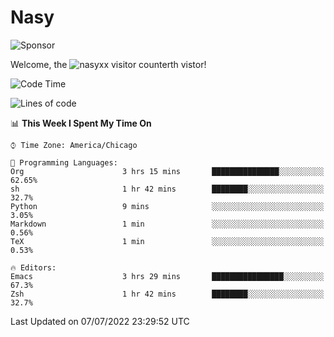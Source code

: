 # Nasy

<!--
<p align="center">
<img height="200" src="https://github-readme-stats.vercel.app/api?username=nasyxx&count_private=true&show_icons=true&theme=dracula&include_all_commits=true"/>
<img height="200" src="https://github-readme-stats.vercel.app/api/top-langs/?username=nasyxx&theme=dracula&hide=html,jupyter+notebook&count_private=true&show_icons=true"/>
</p>

  
----------------
-->

![Sponsor](https://img.shields.io/static/v1.svg?label=Sponsor&message=%E2%9D%A4&logo=GitHub&style=flat&color=pink)
 
Welcome, the ![nasyxx visitor counter](https://count.getloli.com/get/@nasyxx?theme=rule34)th vistor!
 
<!--START_SECTION:waka-->
![Code Time](http://img.shields.io/badge/Code%20Time-2%2C501%20hrs%2046%20mins-blue)

![Lines of code](https://img.shields.io/badge/From%20Hello%20World%20I%27ve%20Written-5%20Million%20lines%20of%20code-blue)

📊 **This Week I Spent My Time On** 

```text
⌚︎ Time Zone: America/Chicago

💬 Programming Languages: 
Org                      3 hrs 15 mins       ███████████████░░░░░░░░░░   62.65% 
sh                       1 hr 42 mins        ████████░░░░░░░░░░░░░░░░░   32.7% 
Python                   9 mins              ░░░░░░░░░░░░░░░░░░░░░░░░░   3.05% 
Markdown                 1 min               ░░░░░░░░░░░░░░░░░░░░░░░░░   0.56% 
TeX                      1 min               ░░░░░░░░░░░░░░░░░░░░░░░░░   0.53%

🔥 Editors: 
Emacs                    3 hrs 29 mins       ████████████████░░░░░░░░░   67.3% 
Zsh                      1 hr 42 mins        ████████░░░░░░░░░░░░░░░░░   32.7%

```


 Last Updated on 07/07/2022 23:29:52 UTC
<!--END_SECTION:waka-->

<!-- ![visitors](https://visitor-badge.laobi.icu/badge?page_id=nasyxx.nasyxx) -->
